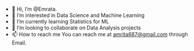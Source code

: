- 👋 Hi, I’m @Emrata.
- 👀 I’m interested in Data Science and Machine Learning
- 🌱 I’m currently learning Statistics for ML
- 💞️ I’m looking to collaborate on Data Analysis projects
- 📫 How to reach me You can reach me at amrita687@gmail.com through Email.

<!---
Amrita-Ka/Amrita-Ka is a ✨ special ✨ repository because its `README.md` (this file) appears on your GitHub profile.
You can click the Preview link to take a look at your changes.
--->
